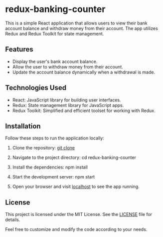 # redux-banking-counter

This is a simple React application that allows users to view their bank account balance and withdraw money from their account. The app utilizes Redux and Redux Toolkit for state management.

## Features

- Display the user's bank account balance.
- Allow the user to withdraw money from their account.
- Update the account balance dynamically when a withdrawal is made.

## Technologies Used

- React: JavaScript library for building user interfaces.
- Redux: State management library for JavaScript apps.
- Redux Toolkit: Simplified and efficient toolset for working with Redux.

## Installation

Follow these steps to run the application locally:

1. Clone the repository: [git clone](https://github.com/vaibhav209/redux-banking-counter.git)

3. Navigate to the project directory: cd redux-banking-counter

5. Install the dependencies: npm install

7. Start the development server: npm start

9. Open your browser and visit [localhost](http://localhost:3000) to see the app running.


## License

This project is licensed under the MIT License. See the [LICENSE](LICENSE) file for details.

Feel free to customize and modify the code according to your needs.
